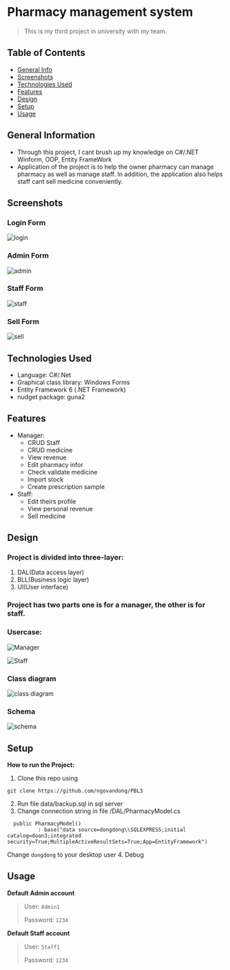 # Pharmacy management system
>This is my third project in university with my team.


## Table of Contents
* [General Info](#general-information)
* [Screenshots](#screenshots)
* [Technologies Used](#technologies-used)
* [Features](#features)
* [Design](#Design)
* [Setup](#setup)
* [Usage](#usage)




## General Information
- Through this project, I cant brush up my knowledge on C#/.NET Winform, OOP, Entity FrameWork
- Application of the project is to help the owner pharmacy can manage pharmacy as well as manage staff. In addition, the application also helps staff cant sell medicine conveniently.

## Screenshots



### Login Form





![login](./Image/login.png)





### Admin Form




![admin](./Image/admin.png)





### Staff Form




![staff](./Image/staff.png)




### Sell Form




![sell](./Image/sale.png)





## Technologies Used
- Language: C#/.Net
-  Graphical class library: Windows Forms
- Entity Framework 6 (.NET Framework)
- nudget package: guna2


## Features

- Manager: 
  - CRUD Staff
  - CRUD medicine
  - View revenue
  - Edit pharmacy infor
  - Check validate medicine
  - Import stock
  - Create prescription sample
- Staff:
  - Edit theirs profile
  - View personal revenue
  - Sell medicine
 

## Design

### Project is divided into three-layer:
  1. DAL(Data access layer)
  2. BLL(Business logic layer)
  3. UI(User interface)
### Project has two parts one is for a manager, the other is for staff.

### Usercase:
  
  
  
![Manager](./Image/Usecase1.png)




![Staff](./Image/Usecase2.png)




### Class diagram




![class diagram](./Image/classDiagram.png)




### Schema



![schema](./Image/schema.png)




## Setup

**How to run the Project:**

1. Clone this repo using

  ```git clone https://github.com/ngovandong/PBL3```
  
2. Run file data/backup.sql in sql server
3. Change connection string in file /DAL/PharmacyModel.cs


  ``` 
    public PharmacyModel()
            : base("data source=dongdong\\SQLEXPRESS;initial catalog=doan3;integrated security=True;MultipleActiveResultSets=True;App=EntityFramework")
  ```
 
  Change `dongdong` to your desktop user
4. Debug

## Usage

**Default Admin account**
  > User: `Admin1`
  > 
  > Password: `1234`
  
  
**Default Staff account**
  > User: `Staff1`
  > 
  > Password: `1234`
